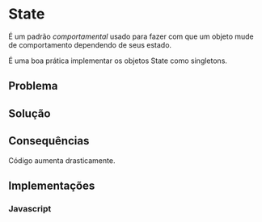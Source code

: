 # State

É um padrão *comportamental* usado para fazer com que um objeto mude de comportamento dependendo de seus estado.

É uma boa prática implementar os objetos State como singletons.

## Problema

## Solução

## Consequências

Código aumenta drasticamente.

## Implementações

### Javascript

